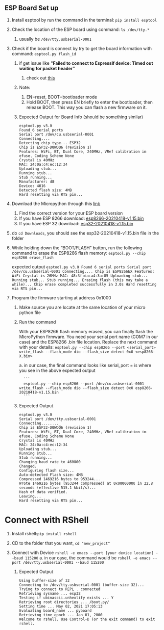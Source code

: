 ## ESP Board Set up

1. Install esptool by run the command in  the terminal:  `pip install esptool`
2. Check the location of the ESP board using command: `ls /dev/tty.*`
   1. usually be `/dev/tty.usbserial-0001`

3. Check if the board is connect by try to get  the board information with command: `esptool.py flash_id`

   1. if  get issue like **"Failed to connect to Espressif device: Timed out waiting for packet header"**

      1. check out [this](https://www.youtube.com/watch?v=v8s-UMqcTJs&ab_channel=firebitlab)

   2. Note:

      1. EN=reset, BOOT=bootloader mode
      2. Hold BOOT, then press EN briefly to enter the bootloader, then release BOOT. This way you can flash a new firmware on it. 

   3. Expected Output for Board Info (should be something similar)

      ```
      esptool.py v3.0
      Found 6 serial ports
      Serial port /dev/cu.usbserial-0001
      Connecting....
      Detecting chip type... ESP32
      Chip is ESP32-D0WDQ6 (revision 1)
      Features: WiFi, BT, Dual Core, 240MHz, VRef calibration in efuse, Coding Scheme None
      Crystal is 40MHz
      MAC: 24:0a:c4:ec:12:34
      Uploading stub...
      Running stub...
      Stub running...
      Manufacturer: d8
      Device: 4016
      Detected flash size: 4MB
      Hard resetting via RTS pin...
      ```

4. Download the Micropython through this [link](https://micropython.org/download/)

   1. Find the correct version for your ESP board version
   2. If you have ESP 8266 download: [esp8266-20210418-v1.15.bin](https://micropython.org/resources/firmware/esp8266-20210418-v1.15.bin)  
   3. If you have ESP 32 download: [esp32-20210418-v1.15.bin](https://micropython.org/resources/firmware/esp32-20210418-v1.15.bin)


5. do `cd Downloads`, you should see the esp32-20210418-v1.15.bin file in the folder

6. While holding down the “BOOT/FLASH” button, run the following command to erase the ESP8266 flash memory:
	```esptool.py --chip esp8266 erase_flash```

	expected output
		```
		esptool.py v3.0
		Found 6 serial ports
		Serial port /dev/cu.usbserial-0001
		Connecting....
		Chip is ESP8266EX
		Features: WiFi
		Crystal is 26MHz
		MAC: 48:3f:da:a4:3a:85
		Uploading stub...
		Running stub...
		Stub running...
		Erasing flash (this may take a while)...
		Chip erase completed successfully in 3.0s
		Hard resetting via RTS pin...
		```


6. Program the firmware starting at address 0x1000

   1. Make source you are locate at the same location of your micro python file

   2. Run  the command

	  With your ESP8266 flash memory erased, you can finally flash the MicroPython firmware. You need your serial port name (COM7 in our case) and the ESP8266 .bin file location. Replace the next command with your details:
			`esptool.py --chip esp8266 --port <serial_port> write_flash --flash_mode dio --flash_size detect 0x0 <esp8266-X.bin>`

		a. in our case, the final command looks like 
		serial_port = is where you see in the above expected output

			```
			esptool.py --chip esp8266 --port /dev/cu.usbserial-0001 write_flash --flash_mode dio --flash_size detect 0x0 esp8266-20210418-v1.15.bin
			```

     
   3. Expected Output

      ```
      esptool.py v3.0
      Serial port /dev/tty.usbserial-0001
      Connecting........_
      Chip is ESP32-D0WDQ6 (revision 1)
      Features: WiFi, BT, Dual Core, 240MHz, VRef calibration in efuse, Coding Scheme None
      Crystal is 40MHz
      MAC: 24:0a:c4:ec:12:34
      Uploading stub...
      Running stub...
      Stub running...
      Changing baud rate to 460800
      Changed.
      Configuring flash size...
      Auto-detected Flash size: 4MB
      Compressed 1469216 bytes to 953244...
      Wrote 1469216 bytes (953244 compressed) at 0x00000000 in 22.8 seconds (effective 515.1 kbit/s)...
      Hash of data verified.
      Leaving...
      Hard resetting via RTS pin...
      ```





# Connect with RShell

1. Install rshell:`pip install rshell`

2. CD to the folder that you want, `cd "new_project"`

3. Connect with Device `rshell -e emacs --port [your device location] --baud 115200`
		a. in our case, the command would be `rshell -e emacs --port /dev/tty.usbserial-0001 --baud 115200`
   1. Expected Output

      ```
      Using buffer-size of 32
      Connecting to /dev/tty.usbserial-0001 (buffer-size 32)...
      Trying to connect to REPL . connected
      Retrieving sysname ... esp32
      Testing if ubinascii.unhexlify exists ... Y
      Retrieving root directories ... /boot.py/
      Setting time ... May 02, 2021 17:05:13
      Evaluating board_name ... pyboard
      Retrieving time epoch ... Jan 01, 2000
      Welcome to rshell. Use Control-D (or the exit command) to exit rshell.
      ```

      